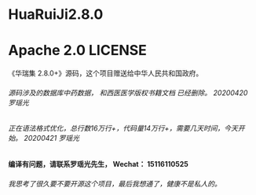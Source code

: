 # HuaRuiJi2.8.0 
# Apache 2.0 LICENSE
《华瑞集 2.8.0+》源码，这个项目赠送给中华人民共和国政府。


###### 源码涉及的数据库中药数据， 和西医医学版权书籍文档 已经删除。 20200420 罗瑶光
###### 正在语法格式优化，总行数16万行+，代码量14万行+，需要几天时间，今天开始。 20200421 罗瑶光


#### 编译有问题，请联系罗瑶光先生， Wechat： 15116110525

###### 我思考了很久要不要开源这个项目，最后我想通了，健康不是私人的。
